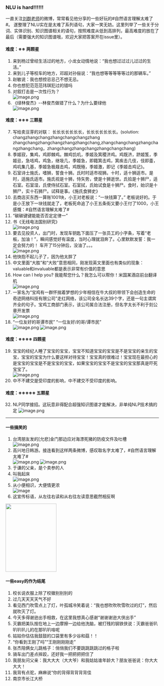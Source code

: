 ### NLU is hard!!!!!!
一直关注[刘群老师](https://weibo.com/liuqunmttodeath?refer_flag=1001030103_)的微博，常常看见他分享的一些好玩的#自然语言理解太难了#。
遂整理了NLU实在是太难了系列语句，大家一笑无妨。这里列举了一些关于分词、实体识别、知识图谱相关的语句，按照难度从低到高排列，最高难度的放在了最后（需要强大的知识图谱哦，欢迎大家把答案开在issue里）。
#### 难度：※※ 两颗星
1. 来到杨过曾经生活过的地方，小龙女动情地说：“我也想过过过儿过过的生活。”
2. 来到儿子等校车的地方，邓超对孙俪说：“我也想等等等等等过的那辆车。”
3. 赵敏说：我也想控忌忌己不想无忌。
4. 你也想犯范范范玮琪犯过的错吗
5. 对叙打击是一次性行为？  
![image.png](https://upload-images.jianshu.io/upload_images/2528310-a0314dadb85937fc.png?imageMogr2/auto-orient/strip%7CimageView2/2/w/300)
6. 《绿林俊杰》--林俊杰做错了什么？为什么要绿他  
![image.png](https://upload-images.jianshu.io/upload_images/2528310-3d2e842b069d632b.png?imageMogr2/auto-orient/strip%7CimageView2/2/w/300)
#### 难度：※※※ 三颗星
7. 写给卖豆芽的对联： 长长长长长长长，长长长长长长长。(solution: changzhangchangzhangchangchangzhang zhangchangzhangchangzhangzhangchang,zhangchangchangzhangchangzhangchang，zhangchangzhangchangzhangchangchang)
8. 季姬寂，集鸡，鸡即棘鸡。棘鸡饥叽，季姬及箕稷济鸡。鸡既济，跻姬笈，季姬忌，急咭鸡，鸡急，继圾几，季姬急，即籍箕击鸡，箕疾击几伎，伎即齑，鸡叽集几基，季姬急极屐击鸡，鸡既殛，季姬激，即记《季姬击鸡记》。
9. 石室诗士施氏，嗜狮，誓食十狮。氏时时适市视狮。十时，适十狮适市。是时，适施氏适市。施氏视是十狮，恃矢势，使是十狮逝世。氏拾是十狮尸，适石室。石室湿，氏使侍拭石室。石室拭，氏始试食是十狮尸。食时，始识是十狮尸，实十石狮尸。试释是事。《施氏食狮史》
10. 去商店买东西一算账1001块，小王对老板说：“一块钱算了。” 老板说好的。于是小王放下一块钱就走了，老板死命追了小王五条街又要小王付了1000，小王感慨：#自然语言理解太难了# ​
11. “碳碳键键能能否否定定律一” ​
12. 书《无线电法国别研究》  
![image.png](https://upload-images.jianshu.io/upload_images/2528310-a80a498f5e42ebd1.png?imageMogr2/auto-orient/strip%7CimageView2/2/w/300)
13. 要去见投资人，出门时，发现车钥匙下面压了一张员工的小字条，写着“老板，加油！”，瞬间感觉好有温度，当时心理就泪奔了。心里默默发誓：我一定会努力的！ 车开了15分钟后，没油了。。。  
![image.png](https://upload-images.jianshu.io/upload_images/2528310-2232cd627f8ec39b.png?imageMogr2/auto-orient/strip%7CimageView2/2/w/300)
14. 他快抱不起儿子了，因为他太胖了
15. 中文里面“大胜”和“大败”意思相同，刚发现英文里面也有类似的现象：valuable和invaluable都是表示非常有价值的意思
16. How can I help you? 我能帮您什么？我怎么可以帮你！米国某酒店前台翻译机  
![image.png](https://upload-images.jianshu.io/upload_images/2528310-13a1aacd324fd1c1.png?imageMogr2/auto-orient/strip%7CimageView2/2/w/300) ​
17. 一家名为“宝鸡有一群怀揣着梦想的少年相信在牛大叔的带领下会创造生命的奇迹网络科技有限公司”走红网络，该公司全名长达39个字，还是一句主谓宾齐全的句子。宝鸡工商部门表示，该公司属合法注册，但名字太长不利于刻公章开发票  
![image.png](https://upload-images.jianshu.io/upload_images/2528310-6b60dbfc8ca2ad7c.png?imageMogr2/auto-orient/strip%7CimageView2/2/w/300)
18. “一位友好的哥谭市民” “一位友好/的哥/谭市民”  
![image.png](https://upload-images.jianshu.io/upload_images/2528310-fcec3a4883bf8bb8.png?imageMogr2/auto-orient/strip%7CimageView2/2/w/300)
![image.png](https://upload-images.jianshu.io/upload_images/2528310-cae0e2ba1e84dd74.png?imageMogr2/auto-orient/strip%7CimageView2/2/w/300)
#### 难度：※※※※ 四颗星
19. 宝宝的经纪人睡了宝宝的宝宝，宝宝不知道宝宝的宝宝是不是宝宝的亲生的宝宝，宝宝的宝宝为什么要这样对待宝宝！宝宝真的很难过！宝宝现在最担心的是宝宝的宝宝是不是宝宝的宝宝，如果宝宝的宝宝不是宝宝的宝宝那真是吓死宝宝了。  
![image.png](https://upload-images.jianshu.io/upload_images/2528310-7b4455feb9934234.png?imageMogr2/auto-orient/strip%7CimageView2/2/w/300)
31. 中不不建交是受印度的影响，中不建交不受印度的影响。
#### 难度：※※※※※ 五颗星
32. NLP同学接招。这玩意非得配合超强知识图谱才能解决，非单纯NLP技术搞的定
![image.png](https://upload-images.jianshu.io/upload_images/2528310-a79b54c3ab6c170a.png?imageMogr2/auto-orient/strip%7CimageView2/2/w/300)
---------
#### 一些搞笑的
1. 台湾朋友发的[允悲]金门那边应对海漂死猪的防疫文件及吐槽  
![image.png](https://upload-images.jianshu.io/upload_images/2528310-8a1c35e783ccbe62.png?imageMogr2/auto-orient/strip%7CimageView2/2/w/300)
2. 高兴地日韩游。接连看到这样两条微博，感叹取名字太难了，#自然语言理解太难了#  
![image.png](https://upload-images.jianshu.io/upload_images/2528310-a85309c022fcaf91.png?imageMogr2/auto-orient/strip%7CimageView2/2/w/300)
![image.png](https://upload-images.jianshu.io/upload_images/2528310-fe8689e733d22c07.png?imageMogr2/auto-orient/strip%7CimageView2/2/w/300)
3. 于谦的父亲，是个卖参的人
4. 叫我起床  
![image.png](https://upload-images.jianshu.io/upload_images/2528310-2c4ee6dba304ae3b.png?imageMogr2/auto-orient/strip%7CimageView2/2/w/300)
5. 从小便相识，大便情更浓  
![image](http://image.uc.cn/o/wemedia/s/upload/2017/ac5cc91b3d81d2a7d7a6334319309414x1440x207x49.jpeg;,3,jpegx;3,700x.jpg)
6. 这宣传标语，从左往右读和从右往左读意思截然相反啊
<img src="https://wx4.sinaimg.cn/mw690/005WsNORly1fzpm2k0nwwj30go0m8jt1.jpg" width="167" height="223" />
  
#### 一些easy的作为结尾
1. 校长说衣服上除了校徽别别别的
2. 过几天天天天气不好
3. 看见西门吹雪点上了灯，叶孤城冷笑着说：“我也想吹吹吹雪吹过的灯”，然后就吹灭了灯。
4. 今天多得谢逊出手相救，在这里我想真心感谢“谢谢谢逊大侠出手”
5. 灭霸把美队按在地上一边摩擦一边给他洗脑，被打残的钢铁侠说：灭霸爸爸叭叭叭叭儿的在那叭叭啥呢
6. 姑姑你估估我鼓鼓的口袋里有多少谷和菇！！
7. “你看到王刚了吗”“王刚刚刚刚走”
8. 张杰陪俩女儿跳格子：俏俏我们不要跳跳跳跳过的格子啦
9. 骑车出门差点摔跤，还好我一把把把把住了
10. 我朋友问父亲：我大大大（大大爷）和我姑姑谁年龄大？朋友爸爸说：你大大大大！
11. 我背有点驼，麻麻说“你的背得背背背背佳
12. 南京市长江大桥
